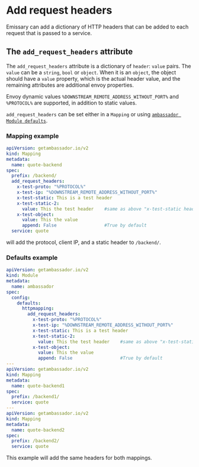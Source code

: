 # Add request headers

Emissary can add a dictionary of HTTP headers that can be added to each request that is passed to a service.

## The `add_request_headers` attribute

The `add_request_headers` attribute is a dictionary of `header`: `value` pairs. The `value` can be a `string`, `bool` or `object`. When it is an `object`, the object should have a `value` property, which is the actual header value, and the remaining attributes are additional envoy properties.

Envoy dynamic values `%DOWNSTREAM_REMOTE_ADDRESS_WITHOUT_PORT%` and `%PROTOCOL%` are supported, in addition to static values.

`add_request_headers` can be set either in a `Mapping` or using [`ambassador Module defaults`](../../defaults).

### Mapping example

```yaml
apiVersion: getambassador.io/v2
kind: Mapping
metadata:
  name: quote-backend
spec:
  prefix: /backend/
  add_request_headers:
    x-test-proto: "%PROTOCOL%"
    x-test-ip: "%DOWNSTREAM_REMOTE_ADDRESS_WITHOUT_PORT%"
    x-test-static: This is a test header
    x-test-static-2:
      value: This the test header    #same as above "x-test-static header"
    x-test-object:
      value: This the value
      append: False                  #True by default
  service: quote
  ```

will add the protocol, client IP, and a static header to `/backend/`.

### Defaults example

```yaml
apiVersion: getambassador.io/v2
kind: Module
metadata:
  name: ambassador
spec:
  config:
    defaults:
      httpmapping:
        add_request_headers:
          x-test-proto: "%PROTOCOL%"
          x-test-ip: "%DOWNSTREAM_REMOTE_ADDRESS_WITHOUT_PORT%"
          x-test-static: This is a test header
          x-test-static-2:
            value: This the test header    #same as above "x-test-static header"
          x-test-object:
            value: This the value
            append: False                  #True by default
---
apiVersion: getambassador.io/v2
kind: Mapping
metadata:
  name: quote-backend1
spec:
  prefix: /backend1/
  service: quote
---
apiVersion: getambassador.io/v2
kind: Mapping
metadata:
  name: quote-backend2
spec:
  prefix: /backend2/
  service: quote
```

This example will add the same headers for both mappings.

